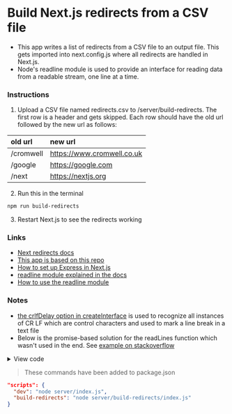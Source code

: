 # Build Next.js redirects from a CSV file

- This app writes a list of redirects from a CSV file to an output file. This gets imported into next.config.js where all redirects are handled in Next.js.
- Node's readline module is used to provide an interface for reading data from a readable stream, one line at a time.

### Instructions
1. Upload a CSV file named redirects.csv to /server/build-redirects. The first row is a header and gets skipped. Each row should have the old url followed by the new url as follows:

| old url   | new url                    |
|:----------|:---------------------------|
| /cromwell | https://www.cromwell.co.uk | 
| /google   | https://google.com         | 
| /next     | https://nextjs.org         | 

2. Run this in the terminal
```bash
npm run build-redirects
```
3. Restart Next.js to see the redirects working

### Links  
- [Next redirects docs](https://nextjs.org/docs/api-reference/next.config.js/redirects)
- [This app is based on this repo](https://github.com/kaimanaagency/pixels-next-redirects)
- [How to set up Express in Next.js](https://www.youtube.com/watch?v=kmrJkrW-ha0&ab_channel=skell)
- [readline module explained in the docs](https://nodejs.org/api/readline.html#readline)
- [How to use the readline module](https://gist.github.com/initlove/2478016)

### Notes
- [the crlfDelay option in createInterface](https://nodejs.org/api/readline.html#example-read-file-stream-line-by-line) is used to recognize all instances of CR LF which are control characters and used to mark a line break in a text file
- Below is the promise-based solution for the readLines function which wasn't used in the end. See [example on stackoverflow](https://stackoverflow.com/questions/69811324/how-can-i-make-a-readline-await-async-promise)

<details>
  <summary>View code</summary>
  
```js
const readLines = async (file) => {
  const result = []
  const lineReader = rcreateInterface({
    input: createReadStream(file),
    crlfDelay: Infinity,
  });
  const promises = [];
  for await (const line of lineReader) {
    const parts = line.split(',');
    const promise = new Promise((resolve, reject) => {
      resolve(parts);
    });
    promises.push(promise);
  }
  return await Promise.all(promises);
}
```

</details>

> These commands have been added to package.json

```json
"scripts": {
  "dev": "node server/index.js",
  "build-redirects": "node server/build-redirects/index.js"
}
```
